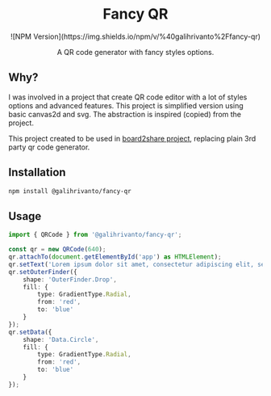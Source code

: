 <div align="center">
  <h1>Fancy QR</h1>
  ![NPM Version](https://img.shields.io/npm/v/%40galihrivanto%2Ffancy-qr)

<br />

  A QR code generator with fancy styles options.
</div>



## Why?
I was involved in a project that create QR code editor with a lot of styles options and advanced features. This project is simplified version using basic canvas2d and svg. The abstraction is inspired (copied) from the project.

This project created to be used in [board2share project](https://github.com/galihrivanto/board2share), replacing plain 3rd party qr code generator.

## Installation

```bash
npm install @galihrivanto/fancy-qr
```

## Usage

```ts
import { QRCode } from '@galihrivanto/fancy-qr';

const qr = new QRCode(640);
qr.attachTo(document.getElementById('app') as HTMLElement);
qr.setText('Lorem ipsum dolor sit amet, consectetur adipiscing elit, sed do eiusmod tempor incididunt ut labore et dolore magna aliqua.');
qr.setOuterFinder({
    shape: 'OuterFinder.Drop',
    fill: {
        type: GradientType.Radial,
        from: 'red',
        to: 'blue'
    }
});
qr.setData({
    shape: 'Data.Circle',
    fill: {
        type: GradientType.Radial,
        from: 'red',
        to: 'blue'
    }
});
```